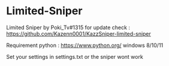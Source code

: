 # Limited-Sniper
Limited Sniper by Poki_Tv#1315
for update check : https://github.com/Kazenn0001/KazzSniper-limited-sniper


Requirement 
python : https://www.python.org/
windows 8/10/11

Set your settings in settings.txt or the sniper wont work

